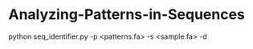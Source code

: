 Analyzing-Patterns-in-Sequences
===============================

python seq_identifier.py -p <patterns.fa> -s <sample.fa> -d
